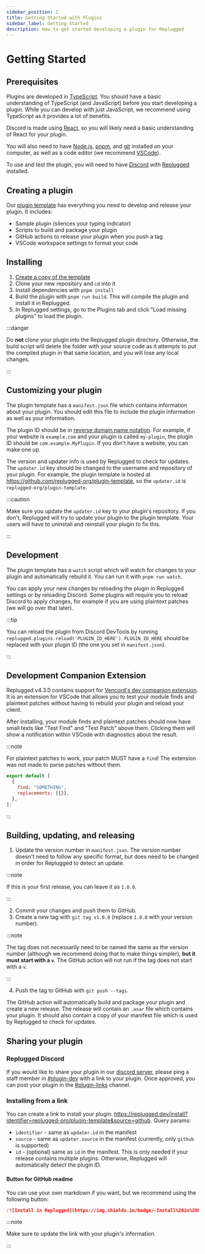 ```yaml
---
sidebar_position: 1
title: Getting Started with Plugins
sidebar_label: Getting Started
description: How to get started developing a plugin for Replugged
---
```


# Getting Started

## Prerequisites

Plugins are developed in [TypeScript](https://www.typescriptlang.org/). You should have a basic
understanding of TypeScript (and JavaScript) before you start developing a plugin. While you can
develop with just JavaScript, we recommend using TypeScript as it provides a lot of benefits.

Discord is made using [React](https://react.dev/), so you will likely need a basic understanding of
React for your plugin.

You will also need to have [Node.js](https://nodejs.org/), [pnpm](https://pnpm.io/), and
[git](https://git-scm.com/) installed on your computer, as well as a code editor (we recommend
[VSCode](https://code.visualstudio.com/)).

To use and test the plugin, you will need to have [Discord](https://discord.com/download) with
[Replugged](https://replugged.dev/download) installed.

## Creating a plugin

Our [plugin template](https://github.com/replugged-org/plugin-template) has everything you need to
develop and release your plugin. It includes:

- Sample plugin (silences your typing indicator)
- Scripts to build and package your plugin
- GitHub actions to release your plugin when you push a tag
- VSCode workspace settings to format your code

## Installing

1. [Create a copy of the template](https://github.com/replugged-org/plugin-template/generate)
2. Clone your new repository and `cd` into it
3. Install dependencies with `pnpm install`
4. Build the plugin with `pnpm run build`. This will compile the plugin and install it in Replugged.
5. In Replugged settings, go to the Plugins tab and click "Load missing plugins" to load the plugin.

:::danger

Do **not** clone your plugin into the Replugged plugin directory. Otherwise, the build script will
delete the folder with your source code as it attempts to put the compiled plugin in that same
location, and you will lose any local changes.

:::

## Customizing your plugin

The plugin template has a `manifest.json` file which contains information about your plugin. You
should edit this file to include the plugin information as well as your information.

The plugin ID should be in
[reverse domain name notation](https://en.wikipedia.org/wiki/Reverse_domain_name_notation). For
example, if your website is `example.com` and your plugin is called `my-plugin`, the plugin ID
should be `com.example.MyPlugin`. If you don't have a website, you can make one up.

The version and updater info is used by Replugged to check for updates. The `updater.id` key should
be changed to the username and repository of your plugin. For example, the plugin template is hosted
at https://github.com/replugged-org/plugin-template, so the `updater.id` is
`replugged-org/plugin-template`.

:::caution

Make sure you update the `updater.id` key to your plugin's repository. If you don't, Replugged will
try to update your plugin to the plugin template. Your users will have to uninstall and reinstall
your plugin to fix this.

:::

## Development

The plugin template has a `watch` script which will watch for changes to your plugin and
automatically rebuild it. You can run it with `pnpm run watch`.

You can apply your new changes by reloading the plugin in Replugged settings or by reloading
Discord. Some plugins will require you to reload Discord to apply changes, for example if you are
using plaintext patches (we will go over that later).

:::tip

You can reload the plugin from Discord DevTools by running
`replugged.plugins.reload('PLUGIN_ID_HERE')`. `PLUGIN_ID_HERE` should be replaced with your plugin
ID (the one you set in `manifest.json`).

:::

## Development Companion Extension

Replugged v4.3.0 contains support for
[Vencord's dev companion extension](https://marketplace.visualstudio.com/items?itemName=Vendicated.vencord-companion).
It is an extension for VSCode that allows you to test your module finds and plaintext patches
without having to rebuild your plugin and reload your client.

After installing, your module finds and plaintext patches should now have small texts like "Test
Find" and "Test Patch" above them. Clicking them will show a notification within VSCode with
diagnostics about the result.

:::note

For plaintext patches to work, your patch MUST have a `find`! The extension was not made to parse
patches without them.

```js
export default [
  {
    find: "SOMETHING",
    replacements: [{}],
  },
];
```

:::

## Building, updating, and releasing

1. Update the version number in `manifest.json`. The version number doesn't need to follow any
   specific format, but does need to be changed in order for Replugged to detect an update.

:::note

If this is your first release, you can leave it as `1.0.0`.

:::

2. Commit your changes and push them to GitHub.
3. Create a new tag with `git tag v1.0.0` (replace `1.0.0` with your version number).

:::note

The tag does not necessarily need to be named the same as the version number (although we recommend
doing that to make things simpler), **but it must start with a `v`**. The GitHub action will not run
if the tag does not start with a `v`.

:::

4. Push the tag to GitHub with `git push --tags`.

The GitHub action will automatically build and package your plugin and create a new release. The
release will contain an `.asar` file which contains your plugin. It should also contain a copy of
your manifest file which is used by Replugged to check for updates.

## Sharing your plugin

### Replugged Discord

If you would like to share your plugin in our [discord server](https://discord.gg/replugged), please
ping a staff member in
[#plugin-dev](https://discord.com/channels/1000926524452647132/1000955966520557689) with a link to
your plugin. Once approved, you can post your plugin in the
[#plugin-links](https://discord.com/channels/1000926524452647132/1053466391874900078) channel.

### Installing from a link

You can create a link to install your plugin:
<https://replugged.dev/install?identifier=replugged-org/plugin-template&source=github>. Query
params:

- `identifier` - same as `updater.id` in the manifest
- `source` - same as `updater.source` in the manifest (currently, only `github` is supported)
- `id` - (optional) same as `id` in the manifest. This is only needed if your release contains
  multiple plugins. Otherwise, Replugged will automatically detect the plugin ID.

#### Button for GitHub readme

You can use your own markdown if you want, but we recommend using the following button:

```md
[![Install in Replugged](https://img.shields.io/badge/-Install%20in%20Replugged-blue?style=for-the-badge&logo=none)](https://replugged.dev/install?identifier=YOUR_ADDON_INFO_HERE&source=github)
```

:::note

Make sure to update the link with your plugin's information.

:::
